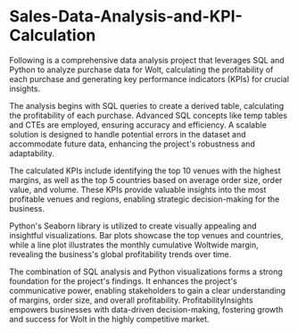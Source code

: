 # Sales-Data-Analysis-and-KPI-Calculation
 Following is a comprehensive data analysis project that leverages SQL and Python to analyze purchase data for Wolt, calculating the profitability of each purchase and generating key performance indicators (KPIs) for crucial insights.

The analysis begins with SQL queries to create a derived table, calculating the profitability of each purchase. Advanced SQL concepts like temp tables and CTEs are employed, ensuring accuracy and efficiency. A scalable solution is designed to handle potential errors in the dataset and accommodate future data, enhancing the project's robustness and adaptability.

The calculated KPIs include identifying the top 10 venues with the highest margins, as well as the top 5 countries based on average order size, order value, and volume. These KPIs provide valuable insights into the most profitable venues and regions, enabling strategic decision-making for the business.

Python's Seaborn library is utilized to create visually appealing and insightful visualizations. Bar plots showcase the top venues and countries, while a line plot illustrates the monthly cumulative Woltwide margin, revealing the business's global profitability trends over time.

The combination of SQL analysis and Python visualizations forms a strong foundation for the project's findings. It enhances the project's communicative power, enabling stakeholders to gain a clear understanding of margins, order size, and overall profitability. ProfitabilityInsights empowers businesses with data-driven decision-making, fostering growth and success for Wolt in the highly competitive market.
